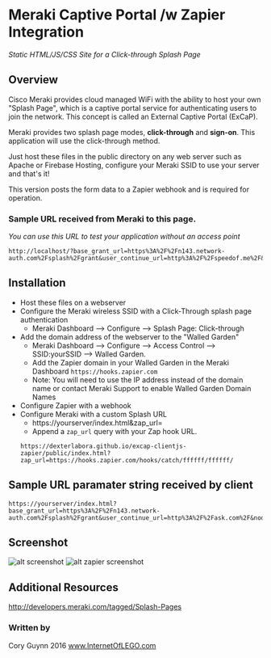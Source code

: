 
#  Meraki Captive Portal /w Zapier Integration
*Static HTML/JS/CSS Site for a Click-through Splash Page*

## Overview
Cisco Meraki provides cloud managed WiFi with the ability to host your own "Splash Page", which is a captive portal service for authenticating users to join the network. This concept is called an External Captive Portal (ExCaP). 

Meraki provides two splash page modes, **click-through** and **sign-on**. This application will use the click-through method.

Just host these files in the public directory on any web server such as Apache or Firebase Hosting, configure your Meraki SSID to use your server and that's it!

This version posts the form data to a Zapier webhook and is required for operation. 




### Sample URL received from Meraki to this page.
*You can use this URL to test your application without an access point*
```
http://localhost/?base_grant_url=https%3A%2F%2Fn143.network-auth.com%2Fsplash%2Fgrant&user_continue_url=http%3A%2F%2Fspeedof.me%2F&node_id=149624922840090&node_mac=88:15:44:60:1c:1a&gateway_id=149624922840090&client_ip=10.255.60.208&client_mac=f4:5c:89:9b:17:67
```

## Installation
* Host these files on a webserver
* Configure the Meraki wireless SSID with a Click-Through splash page authentication
    * Meraki Dashboard --> Configure --> Splash Page: Click-through
* Add the domain address of the webserver to the "Walled Garden" 
    * Meraki Dashboard --> Configure --> Access Control --> SSID:yourSSID --> Walled Garden.
    * Add the Zapier domain in your Walled Garden in the Meraki Dashboard `https://hooks.zapier.com`
    * Note: You will need to use the IP address instead of the domain name or contact Meraki Support to enable Walled Garden Domain Names
* Configure Zapier with a webhook
* Configure Meraki with a custom Splash URL
   * https://yourserver/index.html&zap_url=
   * Append a ```zap_url``` query with your Zap hook URL.
   ```
   https://dexterlabora.github.io/excap-clientjs-zapier/public/index.html?zap_url=https://hooks.zapier.com/hooks/catch/ffffff/ffffff/
   ```
  



## Sample URL paramater string received by client
```
https://yourserver/index.html?base_grant_url=https%3A%2F%2Fn143.network-auth.com%2Fsplash%2Fgrant&user_continue_url=http%3A%2F%2Fask.com%2F&node_id=149624921787028&node_mac=88:15:44:50:0a:94&gateway_id=149624921787028&client_ip=10.110.154.195&client_mac=60:e3:ac:f7:48:08:22&zap_url=https://hooks.zapier.com/hooks/catch/ffffff/ffffff/
```

## Screenshot
![alt screenshot](screenshot.png)
![alt zapier screenshot](zapier-screenshot.png)


## Additional Resources
http://developers.meraki.com/tagged/Splash-Pages

### Written by 
Cory Guynn
2016
www.InternetOfLEGO.com
